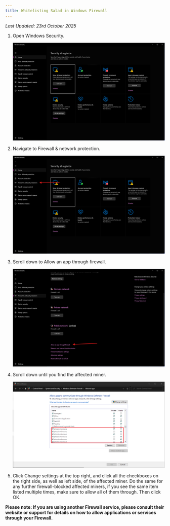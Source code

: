 ```yaml
---
title: Whitelisting Salad in Windows Firewall
---
```


_Last Updated: 23rd October 2025_

1. Open Windows Security.

   ![Screenshot of windows security app](../../../../content/images/troubleshooting/antivirus/how-to-whitelist-salad-in-windows-firewall-1.png)

2. Navigate to Firewall &amp; network protection.

   ![Screenshot of firewall settings](../../../../content/images/troubleshooting/antivirus/how-to-whitelist-salad-in-windows-firewall-2.png)

3. Scroll down to Allow an app through firewall.

   ![Screenshot showing how to add an app in firewall](../../../../content/images/troubleshooting/antivirus/how-to-whitelist-salad-in-windows-firewall-3.png)

4. Scroll down until you find the affected miner.

   ![screenshot of added miners](../../../../content/images/troubleshooting/antivirus/how-to-whitelist-salad-in-windows-firewall-4.png)

5. Click Change settings at the top right, and click all the checkboxes on the right side, as well as left side, of the
   affected miner. Do the same for any further firewall-blocked affected miners, if you see the same item listed
   multiple times, make sure to allow all of them through. Then click OK.

**Please note: If you are using another Firewall service, please consult their website or support for details on how to
allow applications or services through your Firewall.**
